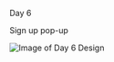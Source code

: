Day 6

Sign up pop-up

![Image of Day 6 Design](https://static.collectui.com/shots/2348203/pop-up-large)



